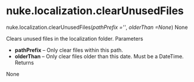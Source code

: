 # nuke.localization.clearUnusedFiles
nuke.localization.clearUnusedFiles(_pathPrefix =''_, _olderThan =None_)  None

Clears unused files in the localization folder.
Parameters

  * **pathPrefix** – Only clear files within this path.
  * **olderThan** – Only clear files older than this date. Must be a DateTime.
Returns

None